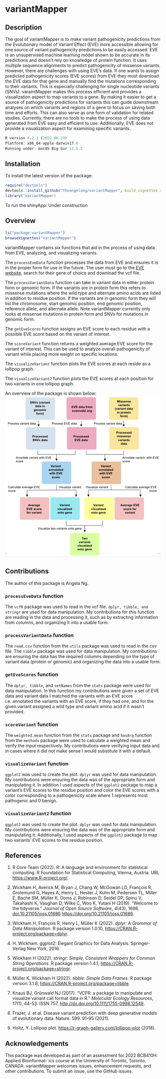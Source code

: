 
<!-- README.md is generated from README.Rmd. Please edit that file -->

# variantMapper

<!-- badges: start -->
<!-- badges: end -->

## Description

The goal of variantMapper is to make variant pathogenicity predictions
from the Evolutionary model of Variant Effect (EVE) more accessible
allowing for one source of variant pathogenicity predictions to be
easily accessed. EVE is an unsupervised machine learning model shown to
be accurate in its predictions and doesn’t rely on knowledge of protein
function. It uses multiple sequence alignments to predict pathogenicity
of missense variants. However, there are challenges with using EVE’s
data. If one wants to assign predicted pathogenicity scores (EVE scores)
from EVE they must download the EVE data for that gene and manually find
the mutations corresponding to their variants. This is especially
challenging for single nucleotide variants (SNVs). varaintMapper makes
this process efficient and provides a visualization aspect to map
variants to a gene. By making it easier to get a source of pathogenicity
predictions for variants this can guide downstream analyses on which
variants and regions of a gene to focus on saving both time and efforts.
This can also serve as one form of validation for related studies.
Currently, there are no tools to make the process of using data
generated from EVE easy and efficient to use. Additionally, EVE does not
provide a visualization aspect for examining specific variants.

``` r
R version 4.2.1 (2022-06-23)
Platform: x86_64-apple-darwin17.0 
Running under: macOS Big Sur 11.5.2
```

## Installation

To install the latest version of the package:

``` r
require("devtools")
devtools::install_github("theangelang/variantMapper", build_vignettes = TRUE)
library("variantMapper)
```

To run the shinyApp: Under construction

## Overview

``` r
ls("package:variantMapper")
browseVignettes("variantMapper")
```

variantMapper contains six functions that aid in the process of using
data from EVE, analyzing, and visualizing variants.

The `processEveData` function processes the data from EVE and ensures it
is in the proper form for use in the future. The user must go to the
[EVE website](https://evemodel.org/), search for their gene of choice
and download the vcf file.

The `processVariantData` function can take in variant data in either
protein form or genomic form. If the variants are in protein form this
refers to missense mutations where the wild type and alternate amino
acids are listed in addition to residue position. If the variants are in
genomic form they will list the chromosome, start genomic position, end
genomic position, reference allele, and alternate allele. Note
variantMapper currently only looks at missense mutations in protein form
and SNVs for mutations in genomic form.

The `getEveScores` function assigns an EVE score to each residue with a
possible EVE score based on the variant of interest.

The `scoreVariant` function returns a weighted average EVE score for the
variant of interest. This can be used to analyze overall pathogenicity
of variant while placing more weight on specific locations.

The `visualizeVariant` function plots the EVE scores at each reside as a
lollipop graph.

The `visualizeVariant2` function plots the EVE scores at each position
for two variants in one lollipop graph.

An overview of the package is shown below:
![](./inst/extdata/variantMapper_overview.png)

## Contributions

The author of this package is Angela Ng.

### `processEveData` function

The `vcfR` package was used to read in the vcf file.
`dplyr, tibble, and stringr` are used for data manipulation. My
contributions for this function are reading in the data and processing
it, such as by extracting information from columns, and organizing it
into a usable form.

### `processVariantData` function

The `read.csv` function from the `utils` package was used to read in the
csv file. The `tibble` package was used for data manipulation. My
contributions are ensuring the data has the required columns depending
on the type of variant data (protein or genomic) and organizing the data
into a usable form.

### `getEveScores` function

The `dplyr, tibble`, and `setNames` from the `stats` package were used
for data manipulation. In this function my contributions were given a
set of EVE data and variant data I matched the variants with an EVE
score i.e. annotated the variants with an EVE score, if they had one,
and for the given variant assigned a wild type and variant amino acid if
it wasn’t provided.

### `scoreVariant` function

The `weighted.mean` function from the `stats` package and `hasArg`
function from the `methods` package were used to calculate a weighted
mean and verify the input respectively. My contributions were verifying
input data and in cases where it did not make sense I would substitute
it with a default.

### `visualizeVariant` function

`ggplot2` was used to create the plot. `dplyr` was used for data
manipulation. My contributions were ensuring the data was of the
appropriate form and manipulating it. In addition I used aspects of the
`ggplot2` package to map a variant’s EVE scores to the residue position
and color the EVE scores with a color corresponding to a pathogenicity
scale where 1 represents most pathogenic and 0 benign.

### `visualizeVariant2` function

`ggplot2` was used to create the plot. `dplyr` was used for data
manipulation. My contributions were ensuring the data was of the
appropriate form and manipulating it. Additionally, I used aspects of
the `ggplot2` package to map two variants’ EVE scores to the residue
position.

## References

1.  R Core Team (2022). R: A language and environment for statistical
    computing. R Foundation for Statistical Computing, Vienna, Austria.
    URL <https://www.R-project.org/>.

2.  Wickham H, Averick M, Bryan J, Chang W, McGowan LD, François R,
    Grolemund G, Hayes A, Henry L, Hester J, Kuhn M, Pedersen TL, Miller
    E, Bache SM, Müller K, Ooms J, Robinson D, Seidel DP, Spinu V,
    Takahashi K, Vaughan D, Wilke C, Woo K, Yutani H (2019). “Welcome to
    the tidyverse.” *Journal of Open Source Software*, *4*(43), 1686.
    <doi:10.21105/joss.01686> <https://doi.org/10.21105/joss.01686>.

3.  Wickham H, François R, Henry L, Müller K (2022). *dplyr: A Grammar
    of Data Manipulation*. R package version 1.0.10,
    <https://CRAN.R-project.org/package=dplyr>.

4.  H. Wickham. ggplot2: Elegant Graphics for Data Analysis.
    Springer-Verlag New York, 2016.

5.  Wickham H (2022). *stringr: Simple, Consistent Wrappers for Common
    String Operations*. R package version 1.4.1,
    <https://CRAN.R-project.org/package=stringr>.

6.  Müller K, Wickham H (2022). *tibble: Simple Data Frames*. R package
    version 3.1.8, <https://CRAN.R-project.org/package=tibble>.

7.  Knaus BJ, Grünwald NJ (2017). “VCFR: a package to manipulate and
    visualize variant call format data in R.” *Molecular Ecology
    Resources*, *17*(1), 44-53. ISSN 757,
    <http://dx.doi.org/10.1111/1755-0998.12549>.

8.  Frazer, J. et al. Disease variant prediction with deep generative
    models of evolutionary data. Nature. 599. 91-95 (2021).

9.  Holtz, Y. Lollipop plot. <https://r-graph-gallery.com/lollipop-plot>
    (2018).

## Acknowledgements

This package was developed as part of an assessment for 2022 BCB410H:
Applied Bioinformat- ics course at the University of Toronto, Toronto,
CANADA. variantMapper welcomes issues, enhancement requests, and other
contributions. To submit an issue, use the GitHub issues.
